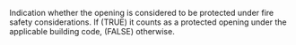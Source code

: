 Indication whether the opening is considered to be protected under fire safety considerations. If (TRUE) it counts as a protected opening under the applicable building code, (FALSE) otherwise.